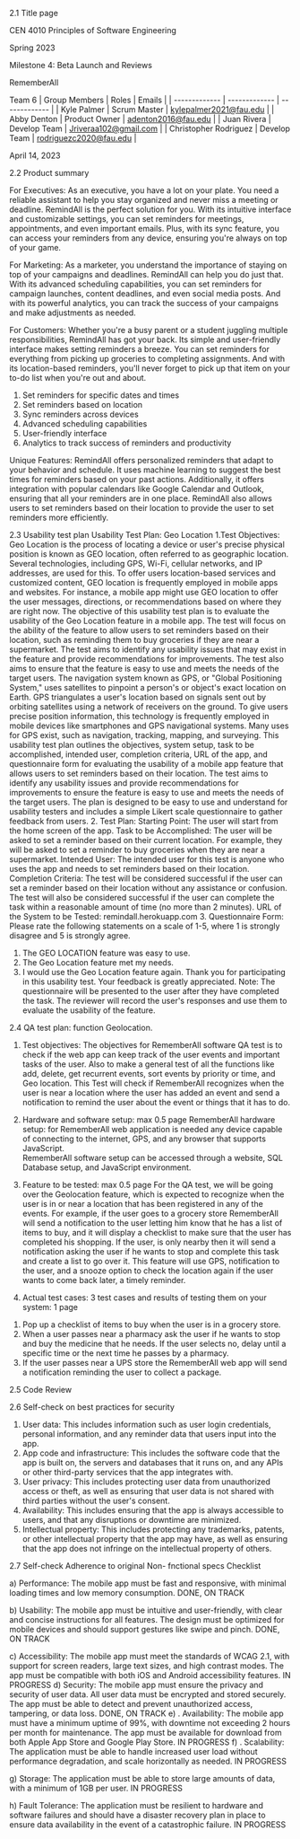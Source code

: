 2.1 Title page

CEN 4010 Principles of Software Engineering

Spring 2023

Milestone 4: Beta Launch and Reviews

RememberAll

Team 6
| Group Members  | Roles | Emails |
| ------------- | ------------- | ------------- |
| Kyle Palmer  | Scrum Master  | kylepalmer2021@fau.edu |
| Abby Denton  | Product Owner  | adenton2016@fau.edu |
| Juan Rivera | Develop Team  | Jriveraa102@gmail.com |
| Christopher Rodriguez  | Develop Team  | rodriguezc2020@fau.edu |

April 14, 2023


2.2 Product summary

For Executives: As an executive, you have a lot on your plate. You need a reliable assistant to help you stay organized and never miss a meeting or deadline. RemindAll is the perfect solution for you. With its intuitive interface and customizable settings, you can set reminders for meetings, appointments, and even important emails. Plus, with its sync feature, you can access your reminders from any device, ensuring you're always on top of your game.

For Marketing: As a marketer, you understand the importance of staying on top of your campaigns and deadlines. RemindAll can help you do just that. With its advanced scheduling capabilities, you can set reminders for campaign launches, content deadlines, and even social media posts. And with its powerful analytics, you can track the success of your campaigns and make adjustments as needed.

For Customers: Whether you're a busy parent or a student juggling multiple responsibilities, RemindAll has got your back. Its simple and user-friendly interface makes setting reminders a breeze. You can set reminders for everything from picking up groceries to completing assignments. And with its location-based reminders, you'll never forget to pick up that item on your to-do list when you're out and about.

1.	Set reminders for specific dates and times
2.	Set reminders based on location
3.	Sync reminders across devices
4.	Advanced scheduling capabilities
5.	User-friendly interface
6.	Analytics to track success of reminders and productivity

Unique Features: RemindAll offers personalized reminders that adapt to your behavior and schedule. It uses machine learning to suggest the best times for reminders based on your past actions. Additionally, it offers integration with popular calendars like Google Calendar and Outlook, ensuring that all your reminders are in one place. RemindAll also allows users to set reminders based on their location to provide the user to set reminders more efficiently. 


2.3 Usability test plan
Usability Test Plan: Geo Location 
1.Test Objectives:
Geo Location is the process of locating a device or user's precise physical position is known as GEO location, often referred to as geographic location. Several technologies, including GPS, Wi-Fi, cellular networks, and IP addresses, are used for this. To offer users location-based services and customized content, GEO location is frequently employed in mobile apps and websites. For instance, a mobile app might use GEO location to offer the user messages, directions, or recommendations based on where they are right now.
The objective of this usability test plan is to evaluate the usability of the Geo Location feature in a mobile app. The test will focus on the ability of the feature to allow users to set reminders based on their location, such as reminding them to buy groceries if they are near a supermarket. The test aims to identify any usability issues that may exist in the feature and provide recommendations for improvements. The test also aims to ensure that the feature is easy to use and meets the needs of the target users. The navigation system known as GPS, or "Global Positioning System," uses satellites to pinpoint a person's or object's exact location on Earth. GPS triangulates a user's location based on signals sent out by orbiting satellites using a network of receivers on the ground. To give users precise position information, this technology is frequently employed in mobile devices like smartphones and GPS navigational systems. Many uses for GPS exist, such as navigation, tracking, mapping, and surveying. This usability test plan outlines the objectives, system setup, task to be accomplished, intended user, completion criteria, URL of the app, and questionnaire form for evaluating the usability of a mobile app feature that allows users to set reminders based on their location. The test aims to identify any usability issues and provide recommendations for improvements to ensure the feature is easy to use and meets the needs of the target users. The plan is designed to be easy to use and understand for usability testers and includes a simple Likert scale questionnaire to gather feedback from users.
2. Test Plan:
Starting Point: The user will start from the home screen of the app.
Task to be Accomplished: The user will be asked to set a reminder based on their current location. For example, they will be asked to set a reminder to buy groceries when they are near a supermarket.
Intended User: The intended user for this test is anyone who uses the app and needs to set reminders based on their location.
Completion Criteria: The test will be considered successful if the user can set a reminder based on their location without any assistance or confusion. The test will also be considered successful if the user can complete the task within a reasonable amount of time (no more than 2 minutes).
URL of the System to be Tested: remindall.herokuapp.com
3. Questionnaire Form:
Please rate the following statements on a scale of 1-5, where 1 is strongly disagree and 5 is strongly agree.
1.	The GEO LOCATION feature was easy to use.
2.	The Geo Location feature met my needs.
3.	I would use the Geo Location feature again.
Thank you for participating in this usability test. Your feedback is greatly appreciated.
Note: The questionnaire will be presented to the user after they have completed the task. The reviewer will record the user's responses and use them to evaluate the usability of the feature.





2.4 QA test plan: function Geolocation.
1)	Test objectives: The objectives for RememberAll software QA test is to check if the web app can keep track of the user events and important tasks of the user. Also to make a general test of all the functions like add, delete, get recurrent events, sort events by priority or time, and Geo location. 
This Test will check if RememberAll recognizes when the user is near a location where the user has added an event and send a notification to remind the user about the event or things that it has to do.
2)	Hardware and software setup: max 0.5 page
RememberAll hardware setup: for RememberAll web application is needed any device capable of connecting to the internet, GPS, and any browser that supports JavaScript.  
RememberAll software setup can be accessed through a website, SQL Database setup, and JavaScript environment. 
3)	Feature to be tested: max 0.5 page
For the QA test, we will be going over the Geolocation feature, which is expected to recognize when the user is in or near a location that has been registered in any of the events. 
For example, if the user goes to a grocery store RememberAll will send a notification to the user letting him know that he has a list of items to buy, and it will display a checklist to make sure that the user has completed his shopping. If the user, is only nearby then it will send a notification asking the user if he wants to stop and complete this task and create a list to go over it.
 This feature will use GPS, notification to the user, and a snooze option to check the location again if the user wants to come back later, a timely reminder.  

4)	Actual test cases: 3 test cases and results of testing them on your system: 1 page
1.	Pop up a checklist of items to buy when the user is in a grocery store.
2.	When a user passes near a pharmacy ask the user if he wants to stop and buy the medicine that he needs. If the user selects no, delay until a specific time or the next time he passes by a pharmacy. 
3.	 If the user passes near a UPS store the RememberAll web app will send a notification reminding the user to collect a package.

2.5 Code Review

2.6 Self-check on best practices for security

1. User data: This includes information such as user login credentials, personal information, and any reminder data that users input into the app.
2. App code and infrastructure: This includes the software code that the app is built on, the servers and databases that it runs on, and any APIs or other third-party services that the app integrates with.
3. User privacy: This includes protecting user data from unauthorized access or theft, as well as ensuring that user data is not shared with third parties without the user's consent.
4. Availability: This includes ensuring that the app is always accessible to users, and that any disruptions or downtime are minimized.
5. Intellectual property: This includes protecting any trademarks, patents, or other intellectual property that the app may have, as well as ensuring that the app does not infringe on the intellectual property of others.

2.7 Self-check Adherence to original Non- fnctional specs
Checklist

a) Performance: The mobile app must be fast and responsive, with minimal loading times and low memory consumption.	DONE, ON TRACK 

b) Usability: The mobile app must be intuitive and user-friendly, with clear and concise instructions for all features. The design must be optimized for mobile devices and should support gestures like swipe and pinch.	DONE, ON TRACK 

c) Accessibility: The mobile app must meet the standards of WCAG 2.1, with support for screen readers, large text sizes, and high contrast modes. The app must be compatible with both iOS and Android accessibility features.	IN PROGRESS 
 d) Security: The mobile app must ensure the privacy and security of user data. All user data must be encrypted and stored securely. The app must be able to detect and prevent unauthorized access, tampering, or data loss.	DONE, ON TRACK 
e) . Availability: The mobile app must have a minimum uptime of 99%, with downtime not exceeding 2 hours per month for maintenance. The app must be available for download from both Apple App Store and Google Play Store.	IN PROGRESS 
f) . Scalability: The application must be able to handle increased user load without performance degradation, and scale horizontally as needed.
	IN PROGRESS

g) Storage: The application must be able to store large amounts of data, with a minimum of 1GB per user. IN PROGRESS

h) Fault Tolerance: The application must be resilient to hardware and software failures and should have a disaster recovery plan in place to ensure data availability in the event of a catastrophic failure. IN PROGRESS



